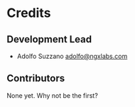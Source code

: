 # Credits

## Development Lead

  * Adolfo Suzzano <adolfo@ngxlabs.com>

## Contributors

None yet. Why not be the first?
